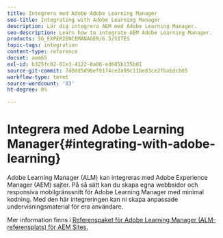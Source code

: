 ```yaml
---
title: Integrera med Adobe Adobe Learning Manager
seo-title: Integrating with Adobe Learning Manager
description: Lär dig integrera AEM med Adobe Learning Manager.
seo-description: Learn how to integrate AEM Adobe Learning Manager.
products: SG_EXPERIENCEMANAGER/6.5/SITES
topic-tags: integration
content-type: reference
docset: aem65
exl-id: b325fc82-01e3-4122-8a86-ed605b135b01
source-git-commit: 7d0dd5d96ef0174ce2a99c11be83ce2fbabdcb65
workflow-type: tm+mt
source-wordcount: '83'
ht-degree: 0%

---
```


# Integrera med Adobe Learning Manager{#integrating-with-adobe-learning}

Adobe Learning Manager (ALM) kan integreras med Adobe Experience Manager (AEM) sajter. På så sätt kan du skapa egna webbsidor och responsiva mobilgränssnitt för Adobe Learning Manager med minimal kodning. Med den här integreringen kan ni skapa anpassade undervisningsmaterial för era användare.

Mer information finns i [Referenspaket för Adobe Learning Manager (ALM-referensplats) för AEM Sites.](https://helpx.adobe.com/learning-manager/adobe-learning-manager-integration-aem.html)
